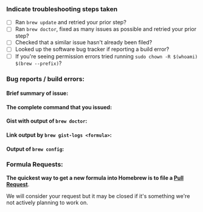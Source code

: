 ### Indicate troubleshooting steps taken

- [ ] Ran `brew update` and retried your prior step?
- [ ] Ran `brew doctor`, fixed as many issues as possible and retried your prior step?
- [ ] Checked that a similar issue hasn't already been filed?
- [ ] Looked up the software bug tracker if reporting a build error?
- [ ] If you're seeing permission errors tried running `sudo chown -R $(whoami) $(brew --prefix)`?

### Bug reports / build errors:

#### Brief summary of issue:

#### The complete command that you issued:

#### Gist with output of `brew doctor`:

#### Link output by `brew gist-logs <formula>`:

#### Output of `brew config`:

### Formula Requests:

**The quickest way to get a new formula into Homebrew is to file a [Pull Request](https://github.com/Homebrew/homebrew-nginx/pulls)**.

We will consider your request but it may be closed if it's something we're not actively planning to work on.
